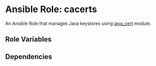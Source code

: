 # Ansible Role: cacerts

An Ansible Role that manages Java keystores using [java_cert](https://docs.ansible.com/ansible/latest/modules/java_cert_module.html) module.

## Role Variables


## Dependencies


